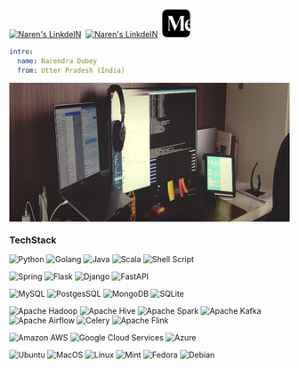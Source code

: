 <p align="left">
<br/>
  <a href="https://www.linkedin.com/in/im-naren/"><img alt="Naren's LinkdeIN" width="50px" src="https://user-images.githubusercontent.com/43545812/144035037-0f415fc7-9f96-4517-a370-ccc6e78a714b.png" /></a>
  &nbsp;<a href="https://www.github.com/im-naren/"><img alt="Naren's LinkdeIN" width="50px" src="https://github.githubassets.com/assets/GitHub-Mark-ea2971cee799.png" /></a>
  &nbsp;<a href="https://medium.com/@im_naren"><img alt="Naren's Blog" width="50px" src="https://github.com/im-naren/im-naren/blob/main/Medium-Icon-Black.png" /></a>
</p>

<!-- <p align='left'>
  <a href="https://www.linkedin.com/in/im-naren/"><img alt="LinkedIn" src="https://img.shields.io/badge/LinkedIn-0A66C2?style=flat&logo=linkedin&logoColor=white" /></a>
  &nbsp;<a href="https://www.github.com/im-naren/"><img alt="Github" src="https://img.shields.io/badge/GitHub-181717?style=flat&logo=github&logoColor=white" /></a>
  &nbsp;<a href="https://medium.com/@im_naren"><img alt="Blog" src="https://img.shields.io/badge/Medium-12100E?style=flat&logo=medium&logoColor=white" /></a>
</p> -->


```yml
intro:
  name: Narendra Dubey
  from: Utter Pradesh (India)
```
<img align="center" alt="GIF" src="https://github.com/im-naren/im-naren/blob/main/desk.jpeg?raw=true" width="1010" height="250" />

### TechStack
![Python](https://img.shields.io/badge/python-3776AB?style=flat&logo=python&logoColor=white)
![Golang](https://img.shields.io/badge/golang-00ADD8?&style=flat&logo=go&logoColor=white)
![Java](https://img.shields.io/badge/Java-ED8B00?style=flat&logo=openjdk&logoColor=white)
![Scala](https://img.shields.io/badge/Scala-DC322F?style=flat&logo=scala&logoColor=white)
![Shell Script](https://img.shields.io/badge/Shell_Script-121011?style=flat&logo=gnu-bash&logoColor=white)


![Spring](https://img.shields.io/badge/Spring-6DB33F?style=flat&logo=spring&logoColor=white)
![Flask](https://img.shields.io/badge/Flask-000000?style=flat&logo=flask&logoColor=white)
![Django](https://img.shields.io/badge/Django-092E20?style=flat&logo=django&logoColor=white)
![FastAPI](https://img.shields.io/badge/FastAPI-005571?style=flat&logo=fastapi)

![MySQL](https://img.shields.io/badge/MySQL-4479A1?style=flat&logo=mysql&logoColor=white)
![PostgesSQL](https://img.shields.io/badge/PostgreSQL-4169E1?style=flat&logo=postgresql&logoColor=white)
![MongoDB](https://img.shields.io/badge/MongoDB-47A248?style=flat&logo=mongodb&logoColor=white)
![SQLite](https://img.shields.io/badge/SQLite-003B57?style=flat&logo=sqlite&logoColor=white)

![Apache Hadoop](https://img.shields.io/badge/Apache%20Hadoop-66CCFF?style=flat&logo=apachehadoop&logoColor=black)
![Apache Hive](https://img.shields.io/badge/Apache%20Hive-FDEE21?style=flat&logo=apachehive&logoColor=black)
![Apache Spark](https://img.shields.io/badge/Apache%20Spark-FDEE21?style=flat&logo=apachespark&logoColor=black)
![Apache Kafka](https://img.shields.io/badge/Apache%20Kafka-000?style=flat&logo=apachekafka)
![Apache Airflow](https://img.shields.io/badge/Apache%20Airflow-017CEE?style=flat&logo=Apache%20Airflow&logoColor=white)
![Celery](https://img.shields.io/badge/celery-%23a9cc54.svg?style=flat&logo=celery&logoColor=ddf4a4)
![Apache Flink](https://img.shields.io/badge/Apache%20Flink-E6526F?style=flat&logo=Apache%20Flink&logoColor=white)

![Amazon AWS](https://img.shields.io/badge/Amazon_AWS-232F3E?style=flat&logo=amazon-web-services&logoColor=white)
![Google Cloud Services](https://img.shields.io/badge/Google_Cloud-4285F4?style=flat&logo=google-cloud&logoColor=white)
![Azure](https://img.shields.io/badge/Microsoft_Azure-0078D4?style=flat&logo=microsoft-azure&logoColor=white)

![Ubuntu](https://img.shields.io/badge/Ubuntu-E95420?style=flat&logo=ubuntu&logoColor=white)
![MacOS](https://img.shields.io/badge/macOS-000000?style=flat&logo=apple&logoColor=white)
![Linux](https://img.shields.io/badge/Linux-FCC624?style=flat&logo=linux&logoColor=black)
![Mint](https://img.shields.io/badge/Linux_Mint-87CF3E?style=flat&logo=linux-mint&logoColor=white)
![Fedora](https://img.shields.io/badge/Fedora-51A2DA?style=flat&logo=fedora&logoColor=white)
![Debian](https://img.shields.io/badge/Debian-A81D33?style=flat&logo=debian&logoColor=white)

